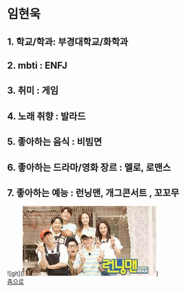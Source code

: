 # 임현욱
## 1. 학교/학과: 부경대학교/화학과

## 2. mbti : ENFJ

## 3. 취미 : 게임

## 4. 노래 취향 : 발라드

## 5. 좋아하는 음식 : 비빔면

## 6. 좋아하는 드라마/영화 장르 : 멜로, 로맨스

## 7. 좋아하는 예능 : 런닝맨, 개그콘서트 , 꼬꼬무
![git](![Alt text](image.png))  
[줌으로](../README.md)
